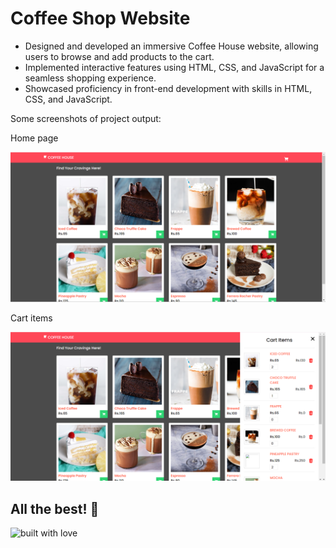 # Coffee Shop Website

- Designed and developed an immersive Coffee House website, allowing users to browse and add products to the cart.
- Implemented interactive features using HTML, CSS, and JavaScript for a seamless shopping experience.
- Showcased proficiency in front-end development with skills in HTML, CSS, and JavaScript.

Some screenshots of project output:

Home page

![preview img](/preview.png)

<!-- <img width="960" alt="Screenshot 2023-09-09 212917" src="https://github.com/Adlin02/Shopping-cart-website/assets/124078581/1e211c55-c071-4718-a4af-bf513257fa2a"> -->

Cart items

![preview img](/preview1.png)

<!-- <img width="960" alt="Screenshot 2023-09-09 212933" src="https://github.com/Adlin02/Shopping-cart-website/assets/124078581/206df380-1e8f-49eb-b9e4-d21d4112f245"> -->

## All the best! 🥇

<p align="center">

![built with love](https://forthebadge.com/images/badges/built-with-love.svg)

</p>
